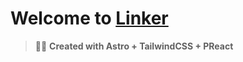 # Welcome to [Linker](https://linker-2.vercel.app)

> 🧑‍🚀 **Created with Astro + TailwindCSS + PReact**
